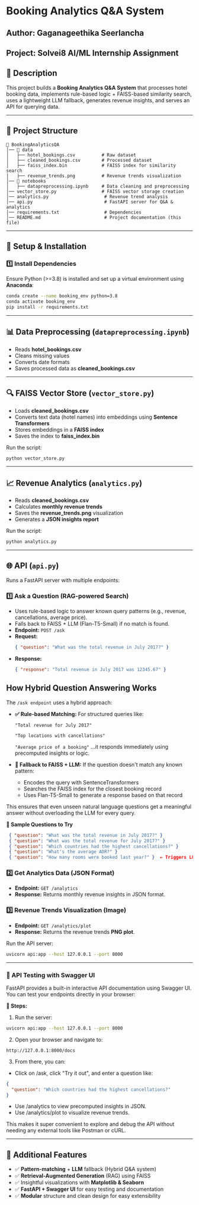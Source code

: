 # Booking Analytics Q&A System

## Author: Gaganageethika Seerlancha 
## Project: Solvei8 AI/ML Internship Assignment  

## 📌 Description  
This project builds a **Booking Analytics Q&A System** that processes hotel booking data, implements rule-based logic + FAISS-based similarity search, uses a lightweight LLM fallback, generates revenue insights, and serves an API for querying data.

---

## 📂 Project Structure  

```
📁 BookingAnalyticsQA
│── 📁 data
│   ├── hotel_bookings.csv          # Raw dataset
│   ├── cleaned_bookings.csv        # Processed dataset
│   ├── faiss_index.bin             # FAISS index for similarity search
│   ├── revenue_trends.png          # Revenue trends visualization
│── 📁 notebooks
│   ├── datapreprocessing.ipynb     # Data cleaning and preprocessing
│── vector_store.py                 # FAISS vector storage creation
│── analytics.py                     # Revenue trend analysis
│── api.py                           # FastAPI server for Q&A & analytics
│── requirements.txt                 # Dependencies
│── README.md                        # Project documentation (this file)
```

---

## 🔧 Setup & Installation  

### 1️⃣ Install Dependencies  
Ensure Python (>=3.8) is installed and set up a virtual environment using **Anaconda**:

```bash
conda create --name booking_env python=3.8
conda activate booking_env
pip install -r requirements.txt
```

---

## 📊 Data Preprocessing (`datapreprocessing.ipynb`)
- Reads **hotel_bookings.csv**
- Cleans missing values
- Converts date formats
- Saves processed data as **cleaned_bookings.csv**

---

## 🔍 FAISS Vector Store (`vector_store.py`)
- Loads **cleaned_bookings.csv**
- Converts text data (hotel names) into embeddings using **Sentence Transformers**
- Stores embeddings in a **FAISS index**
- Saves the index to **faiss_index.bin**

Run the script:  
```bash
python vector_store.py
```

---

## 📈 Revenue Analytics (`analytics.py`)
- Reads **cleaned_bookings.csv**
- Calculates **monthly revenue trends**
- Saves the **revenue_trends.png** visualization
- Generates a **JSON insights report**

Run the script:  
```bash
python analytics.py
```

---

## 🌐 API (`api.py`)
Runs a FastAPI server with multiple endpoints:

### 1️⃣ Ask a Question (RAG-powered Search)
- Uses rule-based logic to answer known query patterns (e.g., revenue, cancellations, average price).
- Falls back to FAISS + LLM (Flan-T5-Small) if no match is found.
- **Endpoint:** `POST /ask`
- **Request:**  
  ```json
  { "question": "What was the total revenue in July 2017?" }
  ```
- **Response:**  
  ```json
  { "response": "Total revenue in July 2017 was 12345.67" }
  ```
## How Hybrid Question Answering Works
The `/ask endpoint` uses a hybrid approach:

- **✅ Rule-based Matching:**
For structured queries like:

  `"Total revenue for July 2017"`

  `"Top locations with cancellations"`

  `"Average price of a booking"`
  ...it responds immediately using precomputed insights or logic.

- **🔄 Fallback to FAISS + LLM:**
If the question doesn't match any known pattern:
    - Encodes the query with SentenceTransformers
    - Searches the FAISS index for the closest booking record
    - Uses Flan-T5-Small to generate a response based on that record

This ensures that even unseen natural language questions get a meaningful answer without overloading the LLM for every query.

**🧪 Sample Questions to Try**
 ```json
  { "question": "What was the total revenue in July 2017?" }
  { "question": "What was the total revenue for July 2017?" }
  { "question": "Which countries had the highest cancellations?" }
  { "question": "What's the average ADR?" }
  { "question": "How many rooms were booked last year?" }  ← Triggers LLM fallback
  ```

### 2️⃣ Get Analytics Data (JSON Format)
- **Endpoint:** `GET /analytics`
- **Response:** Returns monthly revenue insights in JSON format.

### 3️⃣ Revenue Trends Visualization (Image)
- **Endpoint:** `GET /analytics/plot`
- **Response:** Returns the revenue trends **PNG plot**.

Run the API server:

```bash
uvicorn api:app --host 127.0.0.1 --port 8000
```
--- 
### **🧪 API Testing with Swagger UI**
FastAPI provides a built-in interactive API documentation using Swagger UI. You can test your endpoints directly in your browser:

**📍 Steps:**
1. Run the server:
```bash
uvicorn api:app --host 127.0.0.1 --port 8000
```
2. Open your browser and navigate to:
```arduino
http://127.0.0.1:8000/docs
```
3. From there, you can:
  - Click on /ask, click "Try it out", and enter a question like:
  ```json
  {
    "question": "Which countries had the highest cancellations?"
  }
  ```
  - Use /analytics to view precomputed insights in JSON.
  - Use /analytics/plot to visualize revenue trends.

This makes it super convenient to explore and debug the API without needing any external tools like Postman or cURL.

---

## 🚀 Additional Features  
- ✅  **Pattern-matching** + **LLM** fallback (Hybrid Q&A system)
- ✅  **Retrieval-Augmented Generation** (RAG) using FAISS
- ✅  Insightful visualizations with **Matplotlib & Seaborn**
- ✅  **FastAPI + Swagger UI** for easy testing and documentation
- ✅  **Modular** structure and clean design for easy extensibility

  

